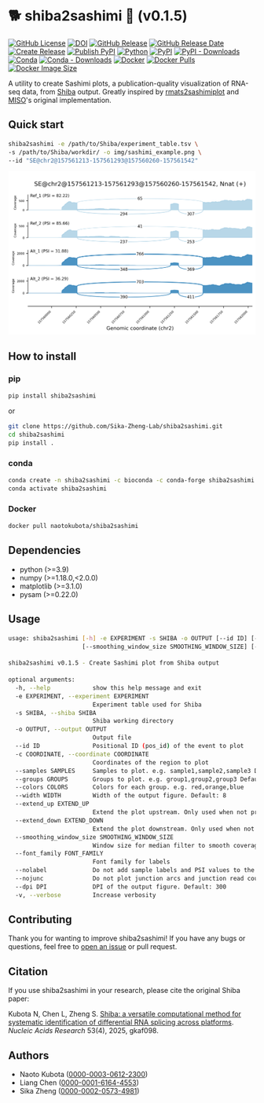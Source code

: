 # 🐕 shiba2sashimi 🍣 (v0.1.5)

[![GitHub License](https://img.shields.io/github/license/Sika-Zheng-Lab/shiba2sashimi)](https://github.com/Sika-Zheng-Lab/shiba2sashimi/blob/main/LICENSE)
[![DOI](https://zenodo.org/badge/947608002.svg)](https://doi.org/10.5281/zenodo.15042265)
[![GitHub Release](https://img.shields.io/github/v/release/Sika-Zheng-Lab/shiba2sashimi?style=flat)](https://github.com/Sika-Zheng-Lab/shiba2sashimi/releases)
[![GitHub Release Date](https://img.shields.io/github/release-date/Sika-Zheng-Lab/shiba2sashimi)](https://github.com/Sika-Zheng-Lab/shiba2sashimi/releases)
[![Create Release](https://github.com/Sika-Zheng-Lab/shiba2sashimi/actions/workflows/release.yaml/badge.svg)](https://github.com/Sika-Zheng-Lab/shiba2sashimi/actions/workflows/release.yaml)
[![Publish PyPI](https://github.com/Sika-Zheng-Lab/shiba2sashimi/actions/workflows/publish.yaml/badge.svg)](https://github.com/Sika-Zheng-Lab/shiba2sashimi/actions/workflows/publish.yaml)
[![Python](https://img.shields.io/pypi/pyversions/shiba2sashimi.svg?label=Python&color=blue)](https://pypi.org/project/shiba2sashimi/)
[![PyPI](https://img.shields.io/pypi/v/shiba2sashimi.svg?label=PyPI&color=orange)](https://pypi.org/project/shiba2sashimi/)
[![PyPI - Downloads](https://img.shields.io/pypi/dm/shiba2sashimi.svg?label=PyPI%20-%20Downloads&color=orange)](https://pypi.org/project/shiba2sashimi/)
[![Conda](https://img.shields.io/conda/v/bioconda/shiba2sashimi?color=3EB049)](https://anaconda.org/bioconda/shiba2sashimi)
[![Conda - Downloads](https://img.shields.io/conda/dn/bioconda/shiba2sashimi?label=Conda%20-%20Downloads&color=3EB049)](https://anaconda.org/bioconda/shiba2sashimi)
[![Docker](https://img.shields.io/docker/v/naotokubota/shiba2sashimi?color=blue&label=Docker)](https://hub.docker.com/r/naotokubota/shiba2sashimi)
[![Docker Pulls](https://img.shields.io/docker/pulls/naotokubota/shiba2sashimi)](https://hub.docker.com/r/naotokubota/shiba2sashimi)
[![Docker Image Size](https://img.shields.io/docker/image-size/naotokubota/shiba2sashimi)](https://hub.docker.com/r/naotokubota/shiba2sashimi)

A utility to create Sashimi plots, a publication-quality visualization of RNA-seq data, from [Shiba](https://github.com/Sika-Zheng-Lab/Shiba) output. Greatly inspired by [rmats2sashimiplot](https://github.com/Xinglab/rmats2sashimiplot) and [MISO](https://miso.readthedocs.io/en/fastmiso/sashimi.html)'s original implementation.

## Quick start

```bash
shiba2sashimi -e /path/to/Shiba/experiment_table.tsv \
-s /path/to/Shiba/workdir/ -o img/sashimi_example.png \
--id "SE@chr2@157561213-157561293@157560260-157561542"
```

![Sashimi plot example](https://raw.githubusercontent.com/Sika-Zheng-Lab/shiba2sashimi/main/img/sashimi_example.png)

## How to install

### pip

```bash
pip install shiba2sashimi
```

or

```bash
git clone https://github.com/Sika-Zheng-Lab/shiba2sashimi.git
cd shiba2sashimi
pip install .
```

### conda

```bash
conda create -n shiba2sashimi -c bioconda -c conda-forge shiba2sashimi
conda activate shiba2sashimi
```

### Docker

```bash
docker pull naotokubota/shiba2sashimi
```

## Dependencies

- python (>=3.9)
- numpy (>=1.18.0,<2.0.0)
- matplotlib (>=3.1.0)
- pysam (>=0.22.0)

## Usage

```bash
usage: shiba2sashimi [-h] -e EXPERIMENT -s SHIBA -o OUTPUT [--id ID] [-c COORDINATE] [--samples SAMPLES] [--groups GROUPS] [--colors COLORS] [--width WIDTH] [--extend_up EXTEND_UP] [--extend_down EXTEND_DOWN]
                     [--smoothing_window_size SMOOTHING_WINDOW_SIZE] [--font_family FONT_FAMILY] [--nolabel] [--nojunc] [--dpi DPI] [-v]

shiba2sashimi v0.1.5 - Create Sashimi plot from Shiba output

optional arguments:
  -h, --help            show this help message and exit
  -e EXPERIMENT, --experiment EXPERIMENT
                        Experiment table used for Shiba
  -s SHIBA, --shiba SHIBA
                        Shiba working directory
  -o OUTPUT, --output OUTPUT
                        Output file
  --id ID               Positional ID (pos_id) of the event to plot
  -c COORDINATE, --coordinate COORDINATE
                        Coordinates of the region to plot
  --samples SAMPLES     Samples to plot. e.g. sample1,sample2,sample3 Default: all samples in the experiment table
  --groups GROUPS       Groups to plot. e.g. group1,group2,group3 Default: all groups in the experiment table. Overrides --samples
  --colors COLORS       Colors for each group. e.g. red,orange,blue
  --width WIDTH         Width of the output figure. Default: 8
  --extend_up EXTEND_UP
                        Extend the plot upstream. Only used when not providing coordinates. Default: 500
  --extend_down EXTEND_DOWN
                        Extend the plot downstream. Only used when not providing coordinates. Default: 500
  --smoothing_window_size SMOOTHING_WINDOW_SIZE
                        Window size for median filter to smooth coverage plot. Greater value gives smoother plot. Default: 21
  --font_family FONT_FAMILY
                        Font family for labels
  --nolabel             Do not add sample labels and PSI values to the plot
  --nojunc              Do not plot junction arcs and junction read counts to the plot
  --dpi DPI             DPI of the output figure. Default: 300
  -v, --verbose         Increase verbosity
```

## Contributing

Thank you for wanting to improve shiba2sashimi! If you have any bugs or questions, feel free to [open an issue](https://github.com/Sika-Zheng-Lab/shiba2sashimi/issues) or pull request.

## Citation

If you use shiba2sashimi in your research, please cite the original Shiba paper:

Kubota N, Chen L, Zheng S. [Shiba: a versatile computational method for systematic identification of differential RNA splicing across platforms](https://academic.oup.com/nar/article/53/4/gkaf098/8042001). *Nucleic Acids Research*  53(4), 2025, gkaf098.

## Authors

- Naoto Kubota ([0000-0003-0612-2300](https://orcid.org/0000-0003-0612-2300))
- Liang Chen ([0000-0001-6164-4553](https://orcid.org/0000-0001-6164-4553))
- Sika Zheng ([0000-0002-0573-4981](https://orcid.org/0000-0002-0573-4981))
